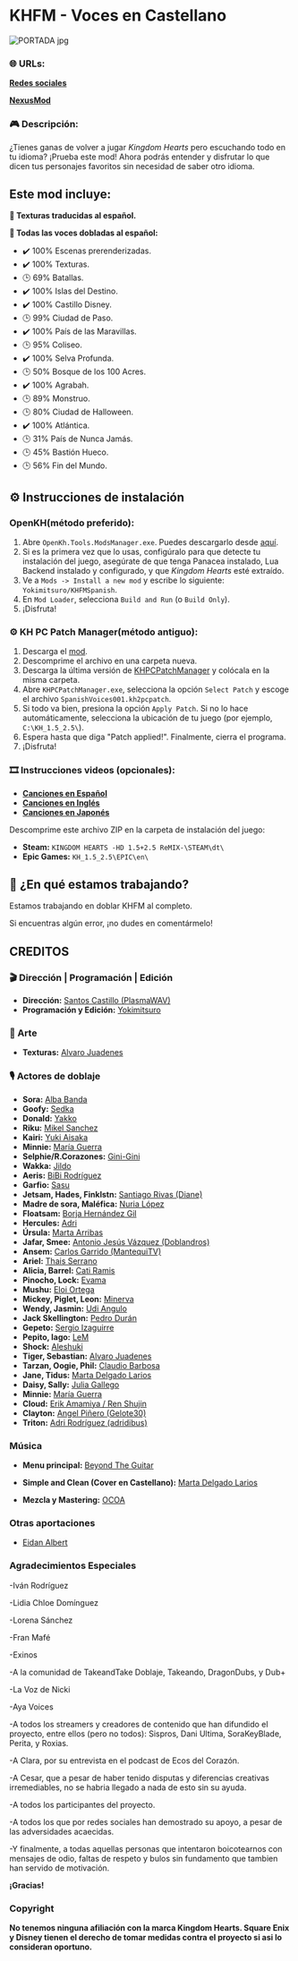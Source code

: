 # KHFM - Voces en Castellano

![PORTADA jpg](https://github.com/user-attachments/assets/cac71017-f182-4234-81e3-69c40aa61653)

### 🌐 URLs:

[**Redes sociales**](http://linktr.ee/khspmix)

[**NexusMod**](#)

### 🎮 Descripción:

¿Tienes ganas de volver a jugar *Kingdom Hearts* pero escuchando todo en tu idioma? ¡Prueba este mod! Ahora podrás entender y disfrutar lo que dicen tus personajes favoritos sin necesidad de saber otro idioma.

## Este mod incluye:
**📜 Texturas traducidas al español.**

**📜 Todas las voces dobladas al español:**

- ✔️ 100% Escenas prerenderizadas.
- ✔️ 100% Texturas.
- 🕒 69% Batallas.
- ✔️ 100% Islas del Destino.
- ✔️ 100% Castillo Disney.
- 🕒 99% Ciudad de Paso.
- ✔️ 100% País de las Maravillas.
- 🕒 95% Coliseo.
- ✔️ 100% Selva Profunda.
- 🕒 50% Bosque de los 100 Acres.
- ✔️ 100% Agrabah.
- 🕒 89% Monstruo.
- 🕒 80% Ciudad de Halloween.
- ✔️ 100% Atlántica.
- 🕒 31% País de Nunca Jamás.
- 🕒 45% Bastión Hueco.
- 🕒 56% Fin del Mundo.

## ⚙️ Instrucciones de instalación
### OpenKH(método preferido):

1. Abre `OpenKh.Tools.ModsManager.exe`. Puedes descargarlo desde [aquí](https://github.com/OpenKH/OpenKh/releases/download/latest/openkh.zip).
2. Si es la primera vez que lo usas, configúralo para que detecte tu instalación del juego, asegúrate de que tenga Panacea instalado, Lua Backend instalado y configurado, y que *Kingdom Hearts* esté extraído.
3. Ve a `Mods -> Install a new mod` y escribe lo siguiente: `Yokimitsuro/KHFMSpanish`.
4. En `Mod Loader`, selecciona `Build and Run` (o `Build Only`).
5. ¡Disfruta!

### ⚙️ KH PC Patch Manager(método antiguo):

1. Descarga el [mod](#).
2. Descomprime el archivo en una carpeta nueva.
3. Descarga la última versión de [KHPCPatchManager](https://github.com/AntonioDePau/KHPCPatchManager/releases/) y colócala en la misma carpeta.
4. Abre `KHPCPatchManager.exe`, selecciona la opción `Select Patch` y escoge el archivo `SpanishVoices001.kh2pcpatch`.
5. Si todo va bien, presiona la opción `Apply Patch`. Si no lo hace automáticamente, selecciona la ubicación de tu juego (por ejemplo, `C:\KH_1.5_2.5\`).
6. Espera hasta que diga "Patch applied!". Finalmente, cierra el programa.
7. ¡Disfruta!

### 🎞️ Instrucciones videos (opcionales):

- [**Canciones en Español**](https://github.com/Yokimitsuro/KHFMSpanish/releases/download/Videos/KHFMSpanishMix_Cinematicas_ESP.zip)  
- [**Canciones en Inglés**](https://github.com/Yokimitsuro/KHFMSpanish/releases/download/Videos/KHFMSpanishMix_Cinematicas_EN.zip)  
- [**Canciones en Japonés**](https://github.com/Yokimitsuro/KHFMSpanish/releases/download/Videos/KHFMSpanishMix_Cinematicas_JP.zip)  

Descomprime este archivo ZIP en la carpeta de instalación del juego:

- **Steam:** `KINGDOM HEARTS -HD 1.5+2.5 ReMIX-\STEAM\dt\`
- **Epic Games:** `KH_1.5_2.5\EPIC\en\`

## 📌 ¿En qué estamos trabajando?

Estamos trabajando en doblar KHFM al completo.

Si encuentras algún error, ¡no dudes en comentármelo!

## CREDITOS

### 🎬​ Dirección | Programación | Edición

- **Dirección:** [Santos Castillo (PlasmaWAV)](https://www.instagram.com/plasmawav/)
- **Programación y Edición:** [Yokimitsuro](https://x.com/Yokimitsuro)

### 🎨 Arte
- **Texturas:** [Alvaro Juadenes](https://www.instagram.com/alvarojaudenes.art/)
  
### 🎙️ Actores de doblaje

- **Sora:** [Alba Banda](https://www.instagram.com/_albabn_/)
- **Goofy:** [Sedka](https://www.instagram.com/sedka_/?hl=es)
- **Donald:** [Yakko](#)
- **Riku:** [Mikel Sanchez](https://www.instagram.com/grixmistery/)
- **Kairi:** [Yuki Aisaka](https://linktr.ee/yukiaisaka)
- **Minnie:** [María Guerra](https://www.instagram.com/kaedh4ras?igsh=MXUxMXUzaGo0YTlkNg==)
- **Selphie/R.Corazones:** [Gini-Gini](https://x.com/_GiniGini_)
- **Wakka:** [Jildo](https://youtube.com/@sonjildodubs1115?si=ZjOyISdlPaRz49h6)
- **Aeris:** [BiBi Rodríguez](https://www.instagram.com/bibi.rodriguez._/)
- **Garfio:** [Sasu](https://www.instagram.com/sasukudubs/)
- **Jetsam, Hades, Finklstn:** [Santiago Rivas (Diane)](https://www.instagram.com/santiagorivaslocutor/)
- **Madre de sora, Maléfica:** [Nuria López](https://www.instagram.com/airun.locucionydoblaje?igsh=NXl2cmpvbGtiNjIz)
- **Floatsam:** [Borja Hernández Gil](https://www.instagram.com/dobla_bor?igsh=ejM0OHdiZGk3djJw)
- **Hercules:** [Adri](https://x.com/adriiiits)
- **Úrsula:** [Marta Arribas](https://www.instagram.com/jugando_con_voces?igsh=dGd5anhqYmM2ZWRr)
- **Jafar, Smee:** [Antonio Jesús Vázquez (Doblandros)](https://www.instagram.com/doblandros/profilecard/?igsh=MXdmaGc5ODRxemN1Mw==)
- **Ansem:** [Carlos Garrido (MantequiTV)](https://www.instagram.com/carlosgarrido.doblaje/)
- **Ariel:** [Thais Serrano](https://www.instagram.com/thaisdoblajes/)
- **Alicia, Barrel:** [Cati Ramis](https://www.instagram.com/artby.cati)
- **Pinocho, Lock:** [Evama](https://www.youtube.com/@Evama2.0)
- **Mushu:** [Eloi Ortega](https://www.instagram.com/lexioltg/)
- **Mickey, Piglet, Leon:** [Minerva](https://www.youtube.com/@FENIXDUBS)
- **Wendy, Jasmin:** [Udi Angulo](https://www.instagram.com/cl4.udi.4?igsh=MWxtdzdhZDN0cGc5ag==)
- **Jack Skellington:** [Pedro Durán](https://www.tiktok.com/@pedroduranvoz?_t=ZN-8u9n7Sm8OwM&_r=1)
- **Gepeto:** [Sergio Izaguirre](https://www.youtube.com/channel/UC4eZKlYzTuBGCbCq_JlT-2w)
- **Pepito, Iago:** [LeM](https://www.tiktok.com/@manuelmc555?_t=ZN-8u9p3LjLy1W&_r=1)
- **Shock:** [Aleshuki](https://www.tiktok.com/@fukikae_?lang=es)
- **Tiger, Sebastian:** [Alvaro Juadenes](https://www.instagram.com/alvarojaudenes.art/)
- **Tarzan, Oogie, Phil:** [Claudio Barbosa](https://youtube.com/@ultimateversus?si=JqkK65j4N_3iwhQn)
- **Jane, Tidus:** [Marta Delgado Larios](https://www.youtube.com/@martadubs)
- **Daisy, Sally:** [Julia Gallego](https://www.instagram.com/juliagallegovoz?igsh=YW1yMDg3OHNydW8y&utm_source=qr)
- **Minnie:** [María Guerra](https://www.instagram.com/kaedh4ras?igsh=MXUxMXUzaGo0YTlkNg==)
- **Cloud:** [Erik Amamiya / Ren Shujin](https://www.instagram.com/erik_amamiya/)
- **Clayton:** [Angel Piñero (Gelote30)](https://www.instagram.com/gelote30?igsh=MTVnZmRtaXdoM3NmNg==)
- **Triton:** [Adri Rodríguez (adridibus)](https://www.instagram.com/adridibus_dub/)

### Música

- **Menu principal:** [Beyond The Guitar](https://www.youtube.com/@BeyondTheGuitar)
  
- **Simple and Clean (Cover en Castellano):** [Marta Delgado Larios](https://www.youtube.com/@martadubs)
- **Mezcla y Mastering:** [OCOA](https://www.instagram.com/ocoa.music/)

### Otras aportaciones

- [Eidan Albert](https://www.instagram.com/_trifulkas_?igsh=cTh6b3EzbDdta2gx)

### Agradecimientos Especiales

-Iván Rodríguez

-Lidia Chloe Domínguez

-Lorena Sánchez

-Fran Mafé

-Exinos

-A la comunidad de TakeandTake Doblaje, Takeando, DragonDubs, y Dub+

-La Voz de Nicki

-Aya Voices

-A todos los streamers y creadores de contenido que han difundido el proyecto, entre ellos (pero no todos): Sispros, Dani Ultima, SoraKeyBlade, Perita, y Roxias.

-A Clara, por su entrevista en el podcast de Ecos del Corazón.

-A Cesar, que a pesar de haber tenido disputas y diferencias creativas irremediables, no se habria llegado a nada de esto sin su ayuda.

-A todos los participantes del proyecto.

-A todos los que por redes sociales han demostrado su apoyo, a pesar de las adversidades acaecidas.

-Y finalmente, a todas aquellas personas que intentaron boicotearnos con mensajes de odio, faltas de respeto y bulos sin fundamento que tambien han servido de motivación.

**¡Gracias!**

### Copyright

**No tenemos ninguna afiliación con la marca Kingdom Hearts. Square Enix y Disney tienen el derecho de tomar medidas contra el proyecto si asi lo consideran oportuno.**
